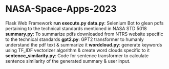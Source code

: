 # NASA-Space-Apps-2023
Flask Web Framework
**run execute.py**
**data.py**: Selenium Bot to glean pdfs pertaining to the technical standards mentioned in NASA STD 5018
**summary.py**: To summarize pdfs downloaded from NTRS website specific to the technical standards
**gpt2.py**: GPT2 transformer to humanly understand the pdf text & summarize it
**wordcloud.py**: generate keywords using TF_IDF vectorizer algorithm & create word clouds specific to it
**sentence_similarity.py**: Code for sentence transformer to calculate sentence similarity of the generated summary & user input.


